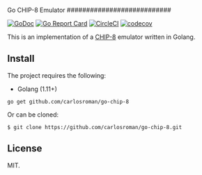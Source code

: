 Go CHIP-8 Emulator
###########################

[![GoDoc](https://godoc.org/github.com/carlosroman/go-chip-8?status.svg)](https://godoc.org/github.com/carlosroman/go-chip-8)
[![Go Report Card](https://goreportcard.com/badge/github.com/carlosroman/go-chip-8)](https://goreportcard.com/report/github.com/carlosroman/go-chip-8)
[![CircleCI](https://circleci.com/gh/carlosroman/go-chip-8.svg?style=svg)](https://circleci.com/gh/carlosroman/go-chip-8)
[![codecov](https://codecov.io/gh/carlosroman/go-chip-8/branch/master/graph/badge.svg)](https://codecov.io/gh/carlosroman/go-chip-8)

This is an implementation of a [CHIP-8](https://en.wikipedia.org/wiki/CHIP-8) emulator written in Golang.


## Install

The project requires the following:
* Golang (1.11+)

```
go get github.com/carlosroman/go-chip-8
```

Or can be cloned:

```
$ git clone https://github.com/carlosroman/go-chip-8.git
```

## License

MIT.
